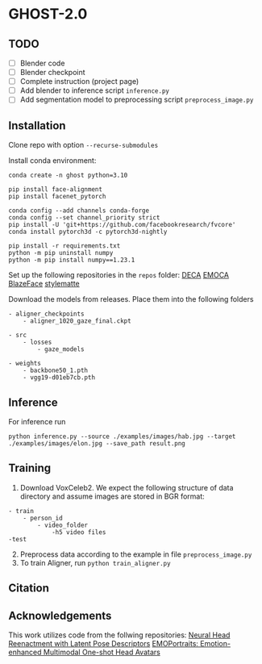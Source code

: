# GHOST-2.0

## TODO
- [ ] Blender code
- [ ] Blender checkpoint
- [ ] Complete instruction (project page)
- [ ] Add blender to inference script ```inference.py```
- [ ] Add segmentation model to preprocessing script ```preprocess_image.py```

## Installation
Clone repo with option ```--recurse-submodules```

Install conda environment:
```
conda create -n ghost python=3.10

pip install face-alignment
pip install facenet_pytorch

conda config --add channels conda-forge
conda config --set channel_priority strict
pip install -U 'git+https://github.com/facebookresearch/fvcore'
conda install pytorch3d -c pytorch3d-nightly

pip install -r requirements.txt
python -m pip uninstall numpy
python -m pip install numpy==1.23.1
```
Set up the following repositories in the ```repos``` folder:
[DECA](https://github.com/yfeng95/DECA)
[EMOCA](https://github.com/radekd91/emoca)
[BlazeFace](https://github.com/hollance/BlazeFace-PyTorch)
[stylematte](https://github.com/chroneus/stylematte)

Download the models from releases. Place them into the following folders
```
- aligner_checkpoints
    - aligner_1020_gaze_final.ckpt

- src
    - losses
        - gaze_models
 
- weights
    - backbone50_1.pth
    - vgg19-d01eb7cb.pth
```

## Inference
For inference run
```
python inference.py --source ./examples/images/hab.jpg --target ./examples/images/elon.jpg --save_path result.png
```

## Training
1. Download VoxCeleb2. We expect the following structure of data directory and assume images are stored in BGR format:
```
- train
    - person_id
        - video_folder
            -h5 video files
-test
```
2. Preprocess data according to the example in file ```preprocess_image.py```
3. To train Aligner, run ```python train_aligner.py```

## Citation

## Acknowledgements
This work utilizes code from the follwing repositories:
[Neural Head Reenactment with Latent Pose Descriptors](https://github.com/shrubb/latent-pose-reenactment)
[EMOPortraits: Emotion-enhanced Multimodal One-shot Head Avatars](https://github.com/neeek2303/EMOPortraits)